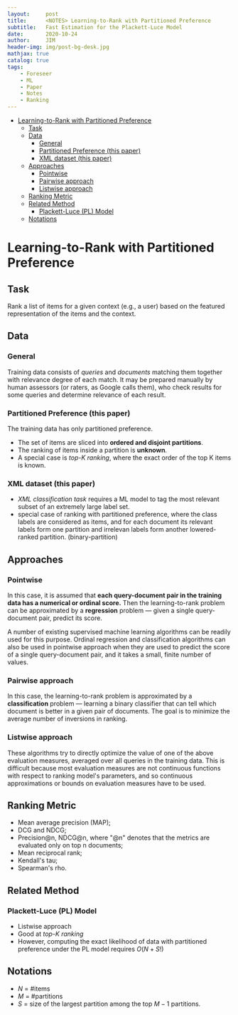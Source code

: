 ```yaml
---
layout:     post
title:      <NOTES> Learning-to-Rank with Partitioned Preference
subtitle:   Fast Estimation for the Plackett-Luce Model
date:       2020-10-24
author:     JIM
header-img: img/post-bg-desk.jpg
mathjax: true
catalog: true
tags:
    - Foreseer
    - ML
    - Paper
    - Notes
    - Ranking
---
```

- [Learning-to-Rank with Partitioned Preference](#learning-to-rank-with-partitioned-preference)
  - [Task](#task)
  - [Data](#data)
    - [General](#general)
    - [Partitioned Preference (this paper)](#partitioned-preference-this-paper)
    - [XML dataset (this paper)](#xml-dataset-this-paper)
  - [Approaches](#approaches)
    - [Pointwise](#pointwise)
    - [Pairwise approach](#pairwise-approach)
    - [Listwise approach](#listwise-approach)
  - [Ranking Metric](#ranking-metric)
  - [Related Method](#related-method)
    - [Plackett-Luce (PL) Model](#plackett-luce-pl-model)
  - [Notations](#notations)

# Learning-to-Rank with Partitioned Preference
## Task
Rank a list of items for a given context (e.g., a user) based on the featured representation of the items and the context.

## Data
### General
Training data consists of *queries* and *documents* matching them together with relevance degree of each match. It may be prepared manually by human assessors (or raters, as Google calls them), who check results for some queries and determine relevance of each result.
### Partitioned Preference (this paper)
The training data has only partitioned preference. 
* The set of items are sliced into **ordered and disjoint partitions**.
* The ranking of items inside a partition is **unknown**.
* A special case is *top-K ranking*, where the exact order of the top K items is known.
### XML dataset (this paper)
* *XML classification task* requires a ML model to tag the most relevant subset of an extremely large label set.
* special case of ranking with partitioned preference, where the class labels are considered as items, and for each document its relevant labels form one partition and irrelevan labels form another lowered-ranked partition. (binary-partition)

## Approaches

### Pointwise
In this case, it is assumed that **each query-document pair in the training data has a numerical or ordinal score.** Then the learning-to-rank problem can be approximated by a **regression** problem — given a single query-document pair, predict its score.

A number of existing supervised machine learning algorithms can be readily used for this purpose. Ordinal regression and classification algorithms can also be used in pointwise approach when they are used to predict the score of a single query-document pair, and it takes a small, finite number of values.
### Pairwise approach
In this case, the learning-to-rank problem is approximated by a **classification** problem — learning a binary classifier that can tell which document is better in a given pair of documents. The goal is to minimize the average number of inversions in ranking.
### Listwise approach
These algorithms try to directly optimize the value of one of the above evaluation measures, averaged over all queries in the training data. This is difficult because most evaluation measures are not continuous functions with respect to ranking model's parameters, and so continuous approximations or bounds on evaluation measures have to be used.

## Ranking Metric
* Mean average precision (MAP);
* DCG and NDCG;
* Precision@n, NDCG@n, where "@n" denotes that the metrics are evaluated only on top n documents;
* Mean reciprocal rank;
* Kendall's tau;
* Spearman's rho.

## Related Method
### Plackett-Luce (PL) Model
* Listwise approach
* Good at *top-K ranking*
* However, computing the exact likelihood of data with partitioned preference under the PL model requires $O(N+S!)$

## Notations
* $N$ = #items
* $M$ = #partitions
* $S$ = size of the largest partition among the top $M-1$ partitions. 
